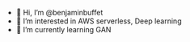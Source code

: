 - 👋 Hi, I’m @benjaminbuffet
- 👀 I’m interested in AWS serverless, Deep learning
- 🌱 I’m currently learning GAN

<!---
benjaminbuffet/benjaminbuffet is a ✨ special ✨ repository because its `README.md` (this file) appears on your GitHub profile.
You can click the Preview link to take a look at your changes.
--->
